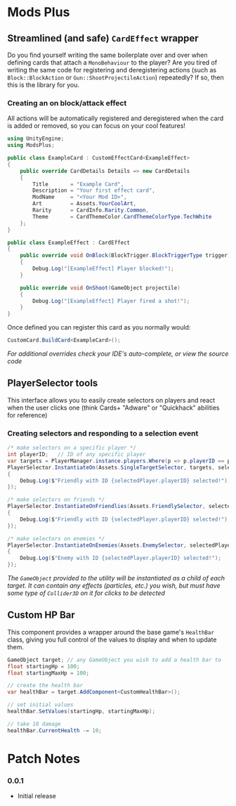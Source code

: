 # Mods Plus

## Streamlined (and safe) `CardEffect` wrapper
Do you find yourself writing the same boilerplate over and over when defining cards that attach a `MonoBehaviour` to the player?
Are you tired of writing the same code for registering and deregistering actions (such as `Block::BlockAction` or `Gun::ShootProjectileAction`) repeatedly?
If so, then this is the library for you.

### Creating an on block/attack effect
All actions will be automatically registered and deregistered when the card is added or removed, so you can focus on your cool features!

```cs
using UnityEngine;
using ModsPlus;

public class ExampleCard : CustomEffectCard<ExampleEffect>
{
    public override CardDetails Details => new CardDetails
    {
        Title       = "Example Card",
        Description = "Your first effect card",
        ModName     = "<Your Mod ID>",
        Art         = Assets.YourCoolArt,
        Rarity      = CardInfo.Rarity.Common,
        Theme       = CardThemeColor.CardThemeColorType.TechWhite
    };
}

public class ExampleEffect : CardEffect
{
	public override void OnBlock(BlockTrigger.BlockTriggerType trigger)
	{
		Debug.Log("[ExampleEffect] Player blocked!");
	}

	public override void OnShoot(GameObject projectile)
	{
		Debug.Log("[ExampleEffect] Player fired a shot!");
	}
}
``` 

Once defined you can register this card as you normally would:
```cs
CustomCard.BuildCard<ExampleCard>();
```

*For additional overrides check your IDE's auto-complete, or view the source code*

## PlayerSelector tools
This interface allows you to easily create selectors on players and react when the user clicks one (think Cards+ "Adware" or "Quickhack" abilities for reference)

### Creating selectors and responding to a selection event
```cs
/* make selectors on a specific player */
int playerID;	// ID of any specific player
var targets = PlayerManager.instance.players.Where(p => p.playerID == playerID);
PlayerSelector.InstantiateOn(Assets.SingleTargetSelector, targets, selectedPlayer =>
{
	Debug.Log($"Friendly with ID {selectedPlayer.playerID} selected!");
});

/* make selectors on friends */
PlayerSelector.InstantiateOnFriendlies(Assets.FriendlySelector, selectedPlayer =>
{
	Debug.Log($"Friendly with ID {selectedPlayer.playerID} selected!");
});

/* make selectors on enemies */
PlayerSelector.InstantiateOnEnemies(Assets.EnemySelector, selectedPlayer =>
{
	Debug.Log($"Enemy with ID {selectedPlayer.playerID} selected!");
});
```

*The `GameObject` provided to the utility will be instantiated as a child of each target. It can contain any effects (particles, etc.) you wish, but must have some type of `Collider3D` on it for clicks to be detected*

## Custom HP Bar
This component provides a wrapper around the base game's `HealthBar` class, giving you full control of the values to display and when to update them.

```cs
GameObject target; // any GameObject you wish to add a health bar to
float startingHp = 100;
float startingMaxHp = 100;

// create the health bar
var healthBar = target.AddComponent<CustomHealthBar>();

// set initial values
healthBar.SetValues(startingHp, startingMaxHp);

// take 10 damage
healthBar.CurrentHealth -= 10;
```

# Patch Notes

### 0.0.1
- Initial release